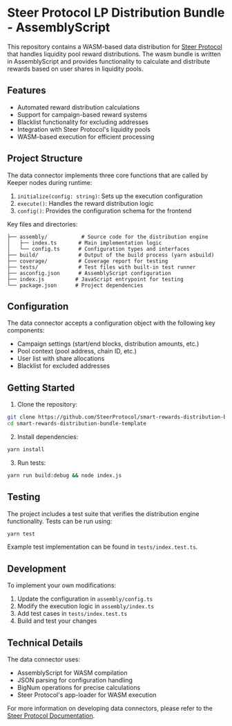 # Steer Protocol LP Distribution Bundle - AssemblyScript

This repository contains a WASM-based data distribution for [Steer Protocol](https://steer.finance) that handles liquidity pool reward distributions. The wasm bundle is written in AssemblyScript and provides functionality to calculate and distribute rewards based on user shares in liquidity pools.

## Features

- Automated reward distribution calculations
- Support for campaign-based reward systems
- Blacklist functionality for excluding addresses
- Integration with Steer Protocol's liquidity pools
- WASM-based execution for efficient processing

## Project Structure

The data connector implements three core functions that are called by Keeper nodes during runtime:

1. `initialize(config: string)`: Sets up the execution configuration
2. `execute()`: Handles the reward distribution logic
3. `config()`: Provides the configuration schema for the frontend

Key files and directories:

```
├── assembly/           # Source code for the distribution engine
│   ├── index.ts       # Main implementation logic
│   └── config.ts      # Configuration types and interfaces
├── build/             # Output of the build process (yarn asbuild)
├── coverage/          # Coverage report for testing
├── tests/             # Test files with built-in test runner
├── asconfig.json      # AssemblyScript configuration
├── index.js          # JavaScript entrypoint for testing
└── package.json      # Project dependencies
```

## Configuration

The data connector accepts a configuration object with the following key components:

- Campaign settings (start/end blocks, distribution amounts, etc.)
- Pool context (pool address, chain ID, etc.)
- User list with share allocations
- Blacklist for excluded addresses

## Getting Started

1. Clone the repository:
```bash
git clone https://github.com/SteerProtocol/smart-rewards-distribution-bundle-template.git
cd smart-rewards-distribution-bundle-template
```

2. Install dependencies:
```bash
yarn install
```

3. Run tests:
```bash
yarn run build:debug && node index.js
```

## Testing

The project includes a test suite that verifies the distribution engine functionality. Tests can be run using:

```bash
yarn test
```

Example test implementation can be found in `tests/index.test.ts`.

## Development

To implement your own modifications:

1. Update the configuration in `assembly/config.ts`
2. Modify the execution logic in `assembly/index.ts`
3. Add test cases in `tests/index.test.ts`
4. Build and test your changes

## Technical Details

The data connector uses:
- AssemblyScript for WASM compilation
- JSON parsing for configuration handling
- BigNum operations for precise calculations
- Steer Protocol's app-loader for WASM execution

For more information on developing data connectors, please refer to the [Steer Protocol Documentation](https://docs.steer.finance/data-connectors/writing-a-data-connector).
